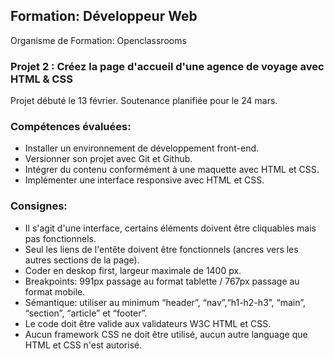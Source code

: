 ## Formation: Développeur Web
Organisme de Formation: Openclassrooms

### Projet 2 : Créez la page d'accueil d'une agence de voyage avec HTML & CSS

Projet débuté le 13 février.
Soutenance planifiée pour le 24 mars.

### Compétences évaluées:

  - Installer un environnement de développement front-end.
  - Versionner son projet avec Git et Github.
  - Intégrer du contenu conformément à une maquette avec HTML et CSS.
  - Implémenter une interface responsive avec HTML et CSS.

### Consignes:
  - Il s'agit d'une interface, certains éléments doivent être cliquables mais pas fonctionnels.
  - Seul les liens de l'entête doivent être fonctionnels (ancres vers les autres sections de la page).
  - Coder en deskop first, largeur maximale de 1400 px.
  - Breakpoints: 991px passage au format tablette / 767px passage au format mobile.
  - Sémantique: utiliser au minimum “header”, “nav”,“h1-h2-h3”, “main”, “section”, “article” et “footer”.
  - Le code doit être valide aux validateurs W3C HTML et CSS.
  - Aucun framework CSS ne doit être utilisé, aucun autre language que HTML et CSS n'est autorisé.